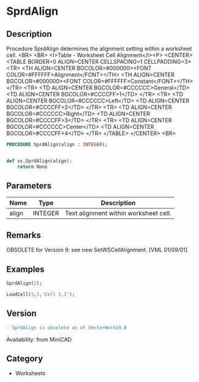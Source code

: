 # SprdAlign

## Description
Procedure SprdAlign determines the alignment setting within a worksheet cell. &lt;BR&gt;
&lt;BR&gt;
&lt;I&gt;Table - Worksheet Cell Alignment&lt;/I&gt;&lt;P&gt;
&lt;CENTER&gt;
&lt;TABLE BORDER=0 ALIGN=CENTER CELLSPACING=1 CELLPADDING=3&gt;
  &lt;TR&gt; 
	&lt;TH ALIGN=CENTER BGCOLOR=#000000&gt;&lt;FONT COLOR=#FFFFFF&gt;Alignment&lt;/FONT&gt;&lt;/TH&gt;
	&lt;TH ALIGN=CENTER BGCOLOR=#000000&gt;&lt;FONT COLOR=#FFFFFF&gt;Constant&lt;/FONT&gt;&lt;/TH&gt;
  &lt;/TR&gt;
  &lt;TR&gt; 
	&lt;TD ALIGN=CENTER BGCOLOR=#CCCCCC&gt;General&lt;/TD&gt;
	&lt;TD ALIGN=CENTER BGCOLOR=#CCCCFF&gt;1&lt;/TD&gt;
  &lt;/TR&gt;
  &lt;TR&gt; 
	&lt;TD ALIGN=CENTER BGCOLOR=#CCCCCC&gt;Left&lt;/TD&gt;
	&lt;TD ALIGN=CENTER BGCOLOR=#CCCCFF&gt;2&lt;/TD&gt;
  &lt;/TR&gt;
  &lt;TR&gt; 
	&lt;TD ALIGN=CENTER BGCOLOR=#CCCCCC&gt;Right&lt;/TD&gt;
	&lt;TD ALIGN=CENTER BGCOLOR=#CCCCFF&gt;3&lt;/TD&gt;
  &lt;/TR&gt;
  &lt;TR&gt; 
	&lt;TD ALIGN=CENTER BGCOLOR=#CCCCCC&gt;Center&lt;/TD&gt;
	&lt;TD ALIGN=CENTER BGCOLOR=#CCCCFF&gt;4&lt;/TD&gt;
  &lt;/TR&gt;
&lt;/TABLE&gt;
&lt;/CENTER&gt;
&lt;BR&gt;


```pascal
PROCEDURE SprdAlign(align : INTEGER);
```

```python

def vs.SprdAlign(align):
    return None
```

## Parameters
|Name|Type|Description|
|---|---|---|
|align|INTEGER|Text alignment within worksheet cell.|

## Remarks
OBSOLETE for Version 9: see new SetWSCellAlignment. [VML 01/09/01]

## Examples
```pascal
SprdAlign(2);

LoadCell(3,3,'Cell 1,1');


```

## Version
```diff
- SprdAlign is obsolete as of VectorWorks9.0
```

Availability: from MiniCAD
## Category
* Worksheets

